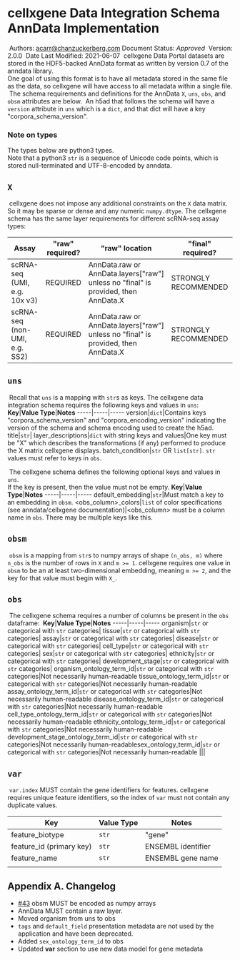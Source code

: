 # cellxgene Data Integration Schema AnnData Implementation
​
Authors: acarr@chanzuckerberg.com
​
Document Status: _Approved_
​
Version: 2.0.0
​
Date Last Modified: 2021-06-07
​
cellxgene Data Portal datasets are stored in the HDF5-backed AnnData format as written by version 0.7 of the anndata library.  
One goal of using this format is to have all metadata stored in the same file as the data, so cellxgene will have access to all metadata within a single file.
​
The schema requirements and definitions for the AnnData `X`, `uns`, `obs`, and `obsm` attributes are below.
​
An h5ad that follows the schema will have a `version` attribute in `uns` which is a `dict`, and that dict will
have a key "corpora_schema_version".
​
### Note on types
The types below are python3 types.  
Note that a python3 `str` is a sequence of Unicode code points, which is stored null-terminated and UTF-8-encoded by anndata.
​
## `X`
​
cellxgene does not impose any additional constraints on the `X` data matrix.  
So it may be sparse or dense and any numeric `numpy.dtype`.
​
The cellxgene schema has the same layer requirements for different scRNA-seq assay types:

| Assay                                 | "raw" required? | "raw" location                                                                     | "final" required?     | "final" location | Other layers |
|---------------------------------------|-----------------|------------------------------------------------------------------------------------|-----------------------|------------------|--------------|
| scRNA-seq (UMI, e.g. 10x v3)          | REQUIRED        | AnnData.raw or AnnData.layers["raw"] unless no "final" is provided, then AnnData.X | STRONGLY RECOMMENDED  | AnnData.X        | OPTIONAL     |
| scRNA-seq (non-UMI, e.g. SS2)         | REQUIRED        | AnnData.raw or AnnData.layers["raw"] unless no "final" is provided, then AnnData.X | STRONGLY RECOMMENDED  | AnnData.X        | OPTIONAL     |

## `uns`
​
Recall that `uns` is a mapping with `str`s as keys. The cellxgene data integration schema requires the following keys and values in `uns`:
​
**Key**|**Value Type**|**Notes**
-----|-----|-----
version|`dict`|Contains keys "corpora_schema_version" and "corpora_encoding_version" indicating the version of the schema and schema encoding used to create the h5ad.
title|`str`|
layer\_descriptions|`dict` with string keys and values|One key must be "X" which describes the transformations (if any) performed to produce the X matrix cellxgene displays.
batch\_condition|`str` OR `list[str]`. `str` values must refer to keys in `obs`.

​
The cellxgene schema defines the following optional keys and values in `uns`.  
If the key is present, then the value must not be empty.
​
**Key**|**Value Type**|**Notes**
-----|-----|-----
default\_embedding|`str`|Must match a key to an embedding in `obsm`.
<obs\_column>\_colors|`list` of color specifications (see anndata/cellxgene documentation)|<obs\_column> must be a column name in `obs`. There may be multiple keys like this.
​
## `obsm`
​
`obsm` is a mapping from `str`s to numpy arrays of shape `(n_obs, m)` where `n_obs` is the number of rows in `X` and `m >= 1`.
cellxgene requires one value in `obsm` to be an at least two-dimensional embedding, meaning `m >= 2`, and the key for that value must begin with `X_`.
​
## `obs`
​
The cellxgene schema requires a number of columns be present in the `obs` dataframe:
​
**Key**|**Value Type**|**Notes**
-----|-----|-----
organism|`str` or categorical with `str` categories|
tissue|`str` or categorical with `str` categories|
assay|`str` or categorical with `str` categories|
disease|`str` or categorical with `str` categories|
cell\_type|`str` or categorical with `str` categories|
sex|`str` or categorical with `str` categories|
ethnicity|`str` or categorical with `str` categories|
development\_stage|`str` or categorical with `str` categories|
organism\_ontology\_term\_id|`str` or categorical with `str` categories|Not necessarily human-readable
tissue\_ontology\_term\_id|`str` or categorical with `str` categories|Not necessarily human-readable
assay\_ontology\_term\_id|`str` or categorical with `str` categories|Not necessarily human-readable
disease\_ontology\_term\_id|`str` or categorical with `str` categories|Not necessarily human-readable
cell\_type\_ontology\_term\_id|`str` or categorical with `str` categories|Not necessarily human-readable
ethnicity\_ontology\_term\_id|`str` or categorical with `str` categories|Not necessarily human-readable
development\_stage\_ontology\_term\_id|`str` or categorical with `str` categories|Not necessarily human-readable
​sex\_ontology\_term\_id|`str` or categorical with `str` categories|Not necessarily human-readable
|||

## `var`
​
`var.index` MUST contain the gene identifiers for features. cellxgene requires unique feature identifiers, so the index of `var` must not contain any duplicate values.

**Key**|**Value Type**|**Notes**
-----|-----|-----
| feature_biotype | `str`  | "gene" |
| feature_id (primary key) | `str` | ENSEMBL identifier|
| feature_name | `str` | ENSEMBL gene name|
|||


## Appendix A. Changelog

* [#43](https://github.com/chanzuckerberg/single-cell-curation/issues/43) obsm MUST be encoded as numpy arrays
* AnnData MUST contain a raw layer.
* Moved organism from uns to obs
* `tags` and `default_field` presentation metadata are not used by the application and have been deprecated.
* Added `sex_ontology_term_id` to obs
* Updated **var** section to use new data model for gene metadata